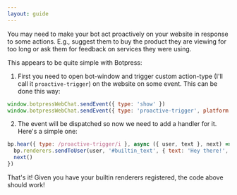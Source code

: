 ```yaml
---
layout: guide
---
```


You may need to make your bot act proactively on your website in response to some actions. E.g., suggest them to buy the product they are viewing for too long or ask them for feedback on services they were using.

This appears to be quite simple with Botpress:

1. First you need to open bot-window and trigger custom action-type (I'll call it `proactive-trigger`) on the website on some event. This can be done this way:
```js
window.botpressWebChat.sendEvent({ type: 'show' })
window.botpressWebChat.sendEvent({ type: 'proactive-trigger', platform: 'web', text: 'smth' })
```

2. The event will be dispatched so now we need to add a handler for it. Here's a simple one:
```js
bp.hear({ type: /proactive-trigger/i }, async ({ user, text }, next) => {
  bp.renderers.sendToUser(user, '#builtin_text', { text: 'Hey there!', typing: true })
  next()
})
```

That's it! Given you have your builtin renderers registered, the code above should work!
